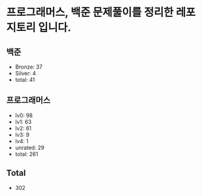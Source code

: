 # 프로그래머스, 백준 문제풀이를 정리한 레포지토리 입니다. 

## 백준
- Bronze: 37
- Silver: 4
- total: 41

## 프로그래머스
- lv0: 98
- lv1: 63
- lv2: 61
- lv3: 9
- lv4: 1
- unrated: 29
- total: 261

## Total
- 302
